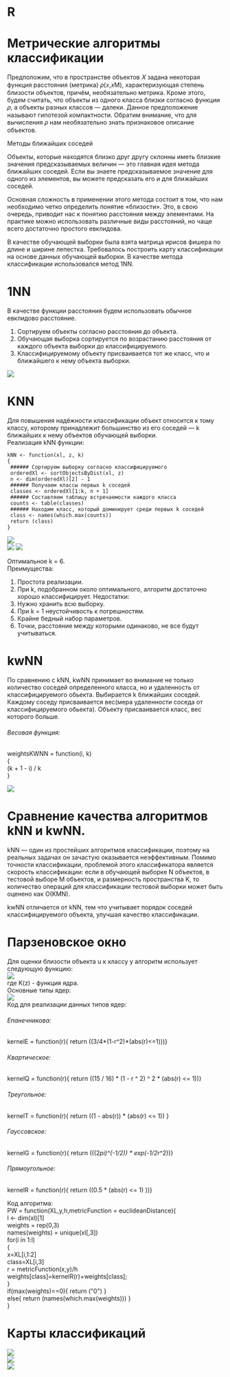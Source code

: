 # R
# Метрические алгоритмы классификации 
 
Предположим, что в пространстве объектов 𝑋 задана некоторая функция расстояния (метрика) 𝜌(𝑥,𝑥M), характеризующая степень близости объектов, причём, необязательно метрика. Кроме этого, будем считать, что объекты из одного класса близки согласно функции 𝜌, а объекты разных классов — далеки. Данное предположение называют гипотезой компактности. Обратим внимание, что для вычисления 𝜌 нам необязательно знать признаковое описание объектов.  
 
Методы ближайших соседей
 
Объекты, которые находятся близко друг другу склонны иметь близкие значения предсказываемых величин — это главная идея метода ближайших соседей. Если вы знаете предсказываемое значение для одного из элементов, вы можете предсказать его и для ближайших соседей.
 
Основная сложность в применении этого метода состоит в том, что нам необходимо четко определить понятие «близости». Это, в свою очередь, приводит нас к понятию расстояния между элементами. На практике можно использовать различные виды расстояний, но чаще всего достаточно простого евклидова. 
 
В качестве обучающей выборки была взята матрица ирисов фишера по длине и ширине лепестка. Требовалось построить карту классификации на основе данных обучающей выборки. В качестве метода классификации использовался метод 1NN.
 
# 1NN
 
В качестве функции расстояния будем использовать обычное евклидово расстояние.
1. Сортируем объекты согласно расстояния до объекта.
2. Обучающая выборка сортируется по возрастанию расстояния от каждого объекта выборки до классифицируемого.
3. Классифицируемому объекту присваивается тот же класс, что и ближайшего к нему объекта выборки.

![](https://github.com/Kerim-bey/R/blob/master/img/1NN.png)

# KNN

 Для повышения надёжности классификации объект относится к тому классу, которому принадлежит большинство из его соседей — k ближайших к нему объектов обучающей выборки.   
 Реализация kNN функции:  
 ```    
 kNN <- function(xl, z, k)
{
  ###### Сортируем выборку согласно классифицируемого
  orderedXl <- sortObjectsByDist(xl, z)
  n <- dim(orderedXl)[2] - 1
  ###### Получаем классы первых k соседей
  classes <- orderedXl[1:k, n + 1]
  ###### Составляем таблицу встречаемости каждого класса
  counts <- table(classes)
  ###### Находим класс, который доминирует среди первых k соседей
  class <- names(which.max(counts))
  return (class)
}
```

![](https://github.com/Kerim-bey/R/blob/master/img/knn2.png)     
![](https://github.com/Kerim-bey/R/blob/master/img/kNN%20классификация.png)
![](https://github.com/Kerim-bey/R/blob/master/img/LOO.png)
  
Оптимальное k = 6.  
Преимущества:
 1) Простота реализации.
 2) При k, подобранном около оптимального, алгоритм достаточно хорошо классифицирует.
Недостатки:
 1) Нужно хранить всю выборку.
 2) При k = 1 неустойчивость к погрешностям.
 3) Крайне бедный набор параметров.
 4) Точки, расстояние между которыми одинаково, не все будут учитываться.

# kwNN
По сравнению с kNN, kwNN принимает во внимание не только количество соседей определенного класса, но и удаленность от классифицируемого обьекта. Выбирается k ближайших соседей. Каждому соседу присваивается вес(мера удаленности соседа от классифицируемого обьекта). Объекту присваивается класс, вес которого больше.   

###### Весовая функция:
weightsKWNN = function(i, k)  
{  
  (k + 1 - i) / k  
}  
  
![](https://github.com/Kerim-bey/R/blob/master/img/kwnnLooMap.png)  

# Сравнение качества алгоритмов kNN и kwNN.
kNN — один из простейших алгоритмов классификации, поэтому на реальных задачах он зачастую оказывается неэффективным. Помимо точности классификации, проблемой этого классификатора является скорость классификации: если в обучающей выборке N объектов, в тестовой выборе M объектов, и размерность пространства K, то количество операций для классификации тестовой выборки может быть оценено как O(KMN).

kwNN отличается от kNN, тем что учитывает порядок соседей классифицируемого объекта, улучшая качество классификации.

# Парзеновское окно  
Для оценки близости объекта u к классу y алгоритм использует следующую функцию:  
![](https://github.com/Kerim-bey/R/blob/master/img/парзен.svg)  
где K(z) - функция ядра.  
Основные типы ядер:  
![](https://github.com/Kerim-bey/R/blob/master/img/ядро.png)  
Код для реализации данных типов ядер:  
###### Епанечникова:  
kernelE = function(r){ return ((3/4*(1-r^2)*(abs(r)<=1)))}  
###### Квартическое:   
kernelQ = function(r){ return ((15 / 16) * (1 - r ^ 2) ^ 2 * (abs(r) <= 1))}  
###### Треугольное:  
kernelT = function(r){ return ((1 - abs(r)) * (abs(r) <= 1)) }  
###### Гауссовское:    
kernelG = function(r){ return (((2*pi)^(-1/2)) * exp(-1/2*r^2))}  
###### Прямоугольное:  
kernelR = function(r){ return ((0.5 * (abs(r) <= 1) ))}

Код алгоритма:  
PW = function(XL,y,h,metricFunction = euclideanDistance){    
    l <- dim(xl)[1]  
    weights = rep(0,3)  
    names(weights) = unique(xl[,3])  
    for(i in 1:l)  
    {  
      x=XL[i,1:2]  
      class=XL[i,3]  
      r = metricFunction(x,y)/h  
      weights[class]=kernelR(r)+weights[class];  
    }  
    if(max(weights)==0){ return ("0") }  
    else{ return (names(which.max(weights))) }  
}  
  
# Карты классификаций  
![](https://github.com/Kerim-bey/R/blob/master/img/pw_map_1.png)  
![](https://github.com/Kerim-bey/R/blob/master/img/pw_map_2.png)  
![](https://github.com/Kerim-bey/R/blob/master/img/pw_map_3.png) 
